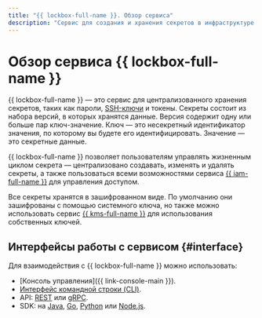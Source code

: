 ```yaml
---
title: "{{ lockbox-full-name }}. Обзор сервиса"
description: "Сервис для создания и хранения секретов в инфраструктуре Yandex Cloud"
---
```


# Обзор сервиса {{ lockbox-full-name }}

{{ lockbox-full-name }} — это сервис для централизованного хранения секретов, таких как пароли, [SSH-ключи](../../glossary/ssh-keygen.md) и токены. Секреты состоит из набора версий, в которых хранятся данные. Версия содержит одну или больше пар ключ-значение. Ключ — это несекретный идентификатор значения, по которому вы будете его идентифицировать. Значение — это секретные данные.

{{ lockbox-full-name }} позволяет пользователям управлять жизненным циклом секрета — централизовано создавать, изменять и удалять секреты, а также пользоваться всеми возможностями сервиса [{{ iam-full-name }}](../../iam/index.yaml) для управления доступом.

Все секреты хранятся в зашифрованном виде. По умолчанию они зашифрованы с помощью системного ключа, но также можно использовать сервис [{{ kms-full-name }}](../../kms/index.yaml) для использования собственных ключей.

## Интерфейсы работы с сервисом {#interface}

Для взаимодействия с {{ lockbox-full-name }} можно использовать:

* [Консоль управления]({{ link-console-main }}).
* [Интерфейс командной строки (CLI)](../../cli/).
* API: [REST](../api-ref/) или [gRPC](../api-ref/grpc/).
* SDK: на [Java](https://github.com/yandex-cloud/java-sdk), [Go](https://github.com/yandex-cloud/go-sdk), [Python](https://github.com/yandex-cloud/python-sdk) или [Node.js](https://github.com/yandex-cloud/nodejs-sdk).
